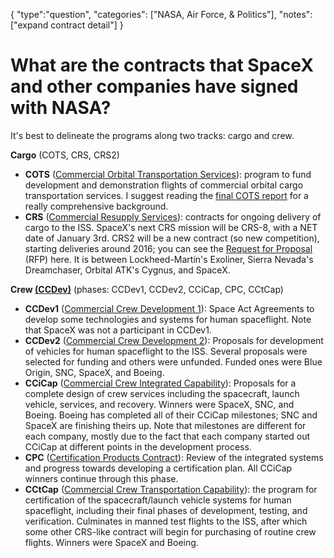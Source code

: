 {
    "type":"question",
    "categories": ["NASA, Air Force, & Politics"],
    "notes": ["expand contract detail"]
}

# What are the contracts that SpaceX and other companies have signed with NASA?

It's best to delineate the programs along two tracks: cargo and crew.

**Cargo** (COTS, CRS, CRS2)

* **COTS** ([Commercial Orbital Transportation Services](http://en.wikipedia.org/wiki/Commercial_Orbital_Transportation_Services)): program to fund development and demonstration flights of commercial orbital cargo transportation services. I suggest reading the [final COTS report](http://www.nasa.gov/content/nasa-releases-cots-final-report/#.VJBoyyvF98E) for a really comprehensive background.
* **CRS** ([Commercial Resupply Services](http://en.wikipedia.org/wiki/Commercial_Resupply_Services)): contracts for ongoing delivery of cargo to the ISS. SpaceX's next CRS mission will be CRS-8, with a NET date of January 3rd. CRS2 will be a new contract (so new competition), starting deliveries around 2016; you can see the [Request for Proposal](http://procurement.jsc.nasa.gov/crs2/) (RFP) here. It is between Lockheed-Martin's Exoliner, Sierra Nevada's Dreamchaser, Orbital ATK's Cygnus, and SpaceX.

**Crew [(CCDev)](http://en.wikipedia.org/wiki/Commercial_Crew_Development)** (phases: CCDev1, CCDev2, CCiCap, CPC, CCtCap)

* **CCDev1** ([Commercial Crew Development 1](http://en.wikipedia.org/wiki/Commercial_Crew_Development#CCDev_1)): Space Act Agreements to develop some technologies and systems for human spaceflight. Note that SpaceX was not a participant in CCDev1.
* **CCDev2** ([Commercial Crew Development 2](http://en.wikipedia.org/wiki/Commercial_Crew_Development#CCDev_2)): Proposals for development of vehicles for human spaceflight to the ISS. Several proposals were selected for funding and others were unfunded. Funded ones were Blue Origin, SNC, SpaceX, and Boeing.
* **CCiCap** ([Commercial Crew Integrated Capability](http://en.wikipedia.org/wiki/Commercial_Crew_Development#Commercial_Crew_integrated_Capability)): Proposals for a complete design of crew services including the spacecraft, launch vehicle, services, and recovery. Winners were SpaceX, SNC, and Boeing. Boeing has completed all of their CCiCap milestones; SNC and SpaceX are finishing theirs up. Note that milestones are different for each company, mostly due to the fact that each company started out CCiCap at different points in the development process.
* **CPC** ([Certification Products Contract](http://en.wikipedia.org/wiki/Commercial_Crew_Development#Certification_Products_Contract_.28CPC.29_phase_1)): Review of the integrated systems and progress towards developing a certification plan. All CCiCap winners continue through this phase.
* **CCtCap** ([Commercial Crew Transportation Capability](http://en.wikipedia.org/wiki/Commercial_Crew_Development#Commercial_Crew_Transportation_Capability_.28CCtCap.29)): the program for certification of the spacecraft/launch vehicle systems for human spaceflight, including their final phases of development, testing, and verification. Culminates in manned test flights to the ISS, after which some other CRS-like contract will begin for purchasing of routine crew flights. Winners were SpaceX and Boeing.
